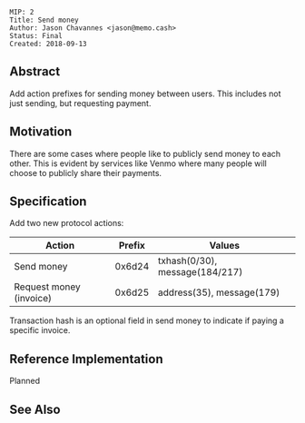 ```
MIP: 2
Title: Send money
Author: Jason Chavannes <jason@memo.cash>
Status: Final
Created: 2018-09-13
```

## Abstract

Add action prefixes for sending money between users.
This includes not just sending, but requesting payment.

## Motivation

There are some cases where people like to publicly send money to each other.
This is evident by services like Venmo where many people will choose to publicly share their payments.

## Specification

Add two new protocol actions:

| Action | Prefix | Values |
|---|---|---|
| Send money | 0x6d24 | txhash(0/30), message(184/217) |
| Request money (invoice) | 0x6d25 | address(35), message(179) |

Transaction hash is an optional field in send money to indicate if paying a specific invoice.

## Reference Implementation

Planned

## See Also
